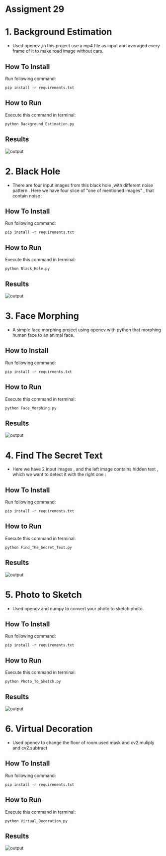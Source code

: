 # Assigment 29


# 1. Background Estimation
+ Used opencv ,in this project use a mp4 file as input and averaged every frame of it to make road image without cars.

## How To Install
Run following command:
```
pip install -r requirements.txt
```

## How to Run
Execute this command in terminal:
```
python Background_Estimation.py
```
## Results
![output](output/Road_Without_Car.jpg)



# 2. Black Hole
+ There are four input images from this black hole ,with different noise pattern . 
Here we have four slice of "one of mentioned images" , that contain noise :


## How To Install
Run following command:
```
pip install -r requirements.txt
```

## How to Run
Execute this command in terminal:
```
python Black_Hole.py
```
## Results
![output](output/black_hole_without_noise.jpg)



# 3. Face Morphing
+ A simple face morphing project using opencv with python that morphing human face to an animal face.

## How to Install
Run following command:
```
pip install -r requirments.txt
```
## How to Run
Execute this command in terminal:
```
python Face_Morphing.py
```
## Results
![output](output\combined_image.jpeg)



# 4. Find The Secret Text

+ Here we have 2 input images , and the left image contains  hidden text , which we want to detect it with the right one :

## How To Install
Run following command:
```
pip install -r requirements.txt
```

## How to Run
Execute this command in terminal:
```
python Find_The_Secret_Text.py
```
## Results
![output](output\Secret_Text.jpg)



# 5. Photo to Sketch
+ Used opencv and numpy to convert  your photo to sketch photo.

## How To Install
Run following command:
```
pip install -r requirements.txt
```

## How to Run
Execute this command in terminal:
```
python Photo_To_Sketch.py
```
## Results
![output](output\Hilari.jpg)



# 6. Virtual Decoration
+ Used opencv to change the floor of room.used mask and cv2.muliply and cv2.subtract


## How To Install
Run following command:
```
pip install -r requirements.txt
```

## How to Run
Execute this command in terminal:
```
python Virtual_Decoration.py
```
## Results
![output](https://github.com/HosseinPashapour/Assignment_29/blob/main/Virtual_Decoration/output/Virtual_Decoration.jpg)

